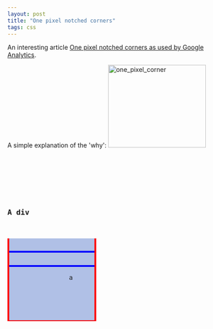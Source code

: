 ```yaml
---
layout: post
title: "One pixel notched corners"
tags: css
---
```


An interesting article <a href="http://www.askthecssguy.com/2008/03/one_pixel_notched_corners_as_u.html">One pixel notched corners as used by Google Analytics</a>.

A simple explanation of the 'why':
<a href="http://www.freetofeel.com/2009/10/one-pixel-notched-corners/one_pixel_corner/" rel="attachment wp-att-235"><img src="http://www.freetofeel.com/wp-content/uploads/2009/10/one_pixel_corner.gif" alt="one_pixel_corner" title="one_pixel_corner" width="220" height="186" class="aligncenter size-full wp-image-235" /></a>

<pre name='code' class='html'>
<style type="text/css">
/* default stuff */
.letsGiveItAFixedWidthOf200Pixels { width:200px; }

.feature {
	border:solid red;
 	border-width:0px 4px 2px;
	background:#b0c0e6;
}
.feature div {
  position:relative;
  top: -4px;
  left: 0;
  border:solid blue;
  border-width:4px 0 0;
}
</style>
</head><body>

<div class="examplesGoHere letsGiveItAFixedWidthOf200Pixels">
	<h3>A div</h3>
	<div class="feature">
		<div>
			<div>
				a
			</div>
		</div>
	</div>
</div>
</pre>

